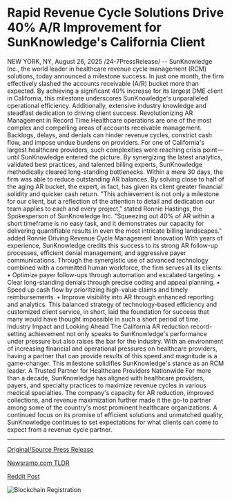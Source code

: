 # Rapid Revenue Cycle Solutions Drive 40% A/R Improvement for SunKnowledge's California Client

NEW YORK, NY, August 26, 2025 /24-7PressRelease/ -- SunKnowledge Inc., the world leader in healthcare revenue cycle management (RCM) solutions, today announced a milestone success. In just one month, the firm effectively slashed the accounts receivable (A/R) bucket more than expected. By achieving a significant 40% increase for its largest DME client in California, this milestone underscores SunKnowledge's unparalleled operational efficiency. Additionally, extensive industry knowledge and steadfast dedication to driving client success.   Revolutionizing AR Management in Record Time  Healthcare operations are one of the most complex and compelling areas of accounts receivable management. Backlogs, delays, and denials can hinder revenue cycles, constrict cash flow, and impose undue burdens on providers. For one of California's largest healthcare providers, such complexities were reaching crisis point—until SunKnowledge entered the picture.   By synergizing the latest analytics, validated best practices, and talented billing experts, SunKnowledge methodically cleared long-standing bottlenecks. Within a mere 30 days, the firm was able to reduce outstanding AR balances. By solving close to half of the aging AR bucket, the expert, in fact, has given its client greater financial solidity and quicker cash return.   "This achievement is not only a milestone for our client, but a reflection of the attention to detail and dedication our team applies to each and every project," stated Ronnie Hastings, the Spokesperson of SunKnowledge Inc. "Squeezing out 40% of AR within a short timeframe is no easy task, and it demonstrates our capacity for delivering quantifiable results in even the most intricate billing landscapes." added Ronnie   Driving Revenue Cycle Management Innovation  With years of experience, SunKnowledge credits this success to its strong AR follow-up processes, efficient denial management, and aggressive payer communications. Through the synergistic use of advanced technology combined with a committed human workforce, the firm serves all its clients:   • Optimize payer follow-ups through automation and escalated targeting.   • Clear long-standing denials through precise coding and appeal planning.   • Speed up cash flow by prioritizing high-value claims and timely reimbursements.   • Improve visibility into AR through enhanced reporting and analytics.   This balanced strategy of technology-based efficiency and customized client service, in short, laid the foundation for success that many would have thought impossible in such a short period of time.   Industry Impact and Looking Ahead  The California AR reduction record-setting achievement not only speaks to SunKnowledge's performance under pressure but also raises the bar for the industry. With an environment of increasing financial and operational pressures on healthcare providers, having a partner that can provide results of this speed and magnitude is a game-changer. This milestone solidifies SunKnowledge's stance as an RCM leader.   A Trusted Partner for Healthcare Providers Nationwide  For more than a decade, SunKnowledge has aligned with healthcare providers, payers, and specialty practices to maximize revenue cycles in various medical specialties. The company's capacity for AR reduction, improved collections, and revenue maximization further made it the go-to partner among some of the country's most prominent healthcare organizations. A continued focus on its promise of efficient solutions and unmatched quality, SunKnowledge continues to set expectations for what clients can come to expect from a revenue cycle partner. 

---

[Original/Source Press Release](https://www.24-7pressrelease.com/press-release/526178/rapid-revenue-cycle-solutions-drive-40-ar-improvement-for-sunknowledges-california-client)
                    

[Newsramp.com TLDR](https://newsramp.com/curated-news/sunknowledge-slashes-healthcare-ar-by-40-in-record-30-days/06b2708b873a283f3585a3c8a984d679) 

 



[Reddit Post](https://www.reddit.com/r/HealthCareNewsInfo/comments/1n0f8nq/sunknowledge_slashes_healthcare_ar_by_40_in/) 



![Blockchain Registration](https://cdn.newsramp.app/24-7PressRelease/qrcode/258/26/kiwic1do.webp)